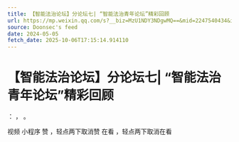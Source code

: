 ```yaml
---
title: 【智能法治论坛】分论坛七| “智能法治青年论坛”精彩回顾
url: https://mp.weixin.qq.com/s?__biz=MzU1NDY3NDgwMQ==&mid=2247540434&idx=2&sn=baa12b55fda0ca4d824de3d9000e5c6c
source: Doonsec's feed
date: 2024-05-05
fetch_date: 2025-10-06T17:15:14.914110
---
```


# 【智能法治论坛】分论坛七| “智能法治青年论坛”精彩回顾

：
，
。

视频
小程序
赞
，轻点两下取消赞
在看
，轻点两下取消在看